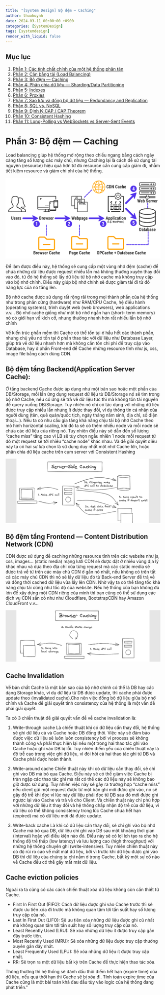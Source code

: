 ```yaml
---
title: "[System Design] Bộ đệm — Caching"
author: thuohuynh
date: 2024-03-11 00:00:00 +0900
categories: [SystemDesign]
tags: [systemdesign]
render_with_liquid: false
---
```


## Mục lục

1. [Phần 1: Các tính chất chính của một hệ thống phân tán](/posts/System-Design-Chapter-1)
2. [Phần 2: Cân bằng tải (Load Balancing)](/posts/System-Design-Chapter-2)
3. [Phần 3: Bộ đệm — Caching](/posts/System-Design-Chapter-3)
4. [Phần 4: Phân chia dữ liệu — Sharding/Data Partitioning](/posts/System-Design-Chapter-4)
5. [Phần 5: Indexes](/posts/System-Design-Chapter-5)
6. [Phần 6: Proxies](/posts/System-Design-Chapter-6)
7. [Phần 7: Sao lưu và đồng bộ dữ liệu — Redundancy and Replication](/posts/System-Design-Chapter-7)
8. [Phần 8: SQL vs. NoSQL](/posts/System-Design-Chapter-8)
9. [Phần 9: Định lý CAP / CAP Theorem](/posts/System-Design-Chapter-9)
10. [Phần 10: Consistent Hashing](/posts/System-Design-Chapter-10)
11. [Phần 11: Long-Polling vs WebSockets vs Server-Sent Events](/posts/System-Design-Chapter-11)

# Phần 3: Bộ đệm — Caching

Load balancing giúp hệ thống mở rộng theo chiều ngang bằng cách ngày càng tăng số lượng các máy chủ, nhưng Caching lại là cách để sử dụng tài nguyên (resource) hiệu quả hơn từ đó resource cần cung cấp giảm đi, nhằm tiết kiệm resource và giảm chi phí của hệ thống.

![Cache.](/assets/img/system-design/03/cache.png)

Để làm được điều này, hệ thống sẽ cung cấp một vùng nhớ đệm (cache) để chứa những dữ liệu được request nhiều lần mà không thường xuyên thay đổi vào đó, từ đó hệ thống sẽ lấy dữ liệu từ bộ nhớ cache mà không truy cập vào bộ nhớ chính. Điều này giúp bộ nhớ chính sẽ được giảm tải đi từ đó năng lực của nó tăng lên.

Bộ nhớ cache được sử dụng rất rộng rãi trong mọi thành phần của hệ thống như trong phần cứng (hardware) như RAM/CPU Cache, hệ điều hành (operating systems), trình duyệt web (web browsers), web applications v.v… Bộ nhớ cache giống như một bộ nhớ ngắn hạn (short- term memory) nó có giới hạn về kích cỡ, nhưng thường nhanh hơn rất nhiều lần bộ nhớ chính

Về kiến trúc phần mềm thì Cache có thể tồn tại ở hầu hết các thành phần, nhưng chủ yếu nó tồn tại ở phần thao tác với dữ liệu như Database Layer, giúp trả về dữ liệu nhanh hơn mà không cần tốn chi phí để truy cập vào Database, hay ở phần Front-end để Cache những resource tĩnh như js, css, image file bằng cách dùng CDN.

## Bộ đệm tầng Backend(Application Server Cache):
Ở tầng backend Cache được áp dụng như một bản sao hoặc một phần của DB/Storage, mỗi lần ứng dụng request dữ liệu từ DB/Storage nó sẽ tìm trong bộ nhớ Cache, nếu có ứng sẽ trả về dữ liệu tức thì mà không tốn tài nguyên để query xuống DB/Storage. Tuy nhiên nó chỉ có tác dụng với những dữ liệu được truy cập nhiều lần nhưng ít được thay đổi, ví dụ thông tin cá nhân của người dùng (tên, quê quán/quốc tịch, ngày tháng năm sinh, địa chỉ, số điện thoại…).
Nếu ta có nhu cầu gia tăng khả năng chịu tải bộ nhớ Cache theo mô hình horizontal scaling, khi đó ta sẽ có thêm nhiều node và mỗi node sẽ chứa các dữ liệu của riêng nó. Tuy nhiên điều này sẽ dẫn đến số lượng “cache miss” tăng cao vì LB sẽ tùy chọn ngẫu nhiên 1 node mỗi request từ đó một request sẽ tới nhiều “cache node” khác nhau. Và để giải quyết điều này ta có hai sự lựa chọn là sử dụng duy nhất một nhớ Cache lớn, hoặc phân chia dữ liệu cache trên cụm server với Consistent Hashing

![Cache back-end.](/assets/img/system-design/03/cache-backend.png)

## Bộ đệm tầng Frontend — Content Distribution Network (CDN)
CDN được sử dụng để caching những resource tĩnh trên các website như js, css, images… (static media) mạng lưới CDN sẽ được đặt ở nhiều vùng địa lý khác nhau và dựa theo địa chỉ của từng request mà các static media sẽ được trả về từ trên các máy chủ CDN ở gần nó nhất, nếu không có trên tất cả các máy chủ CDN thì nó sẽ lấy dữ liệu đó từ Back-end Server để trả về và đồng thời cached dữ liệu vừa lấy lên CDN. Nhờ vậy ta có thể tăng tốc khả năng chịu tải cũng như tốc độ của website.
Nếu hệ thống của bạn không đủ lớn để xây dựng một CDN riêng của mình thì bạn cũng có thể sử dụng các dịch vụ CDN sẵn có như như Cloudflare, BootstrapCDN hay Amazon CloudFront v.v…

![Cache front-end.](/assets/img/system-design/03/cache-frontend.png)

## Cache Invalidation
Về bản chất Cache là một bản sao của bộ nhớ chính có thể là DB hay các dạng Storage khác, ví dụ dữ liệu từ DB được update, thì cache phải được update theo (invalidated cache).Cho nên việc đồng bộ dữ liệu giữa bộ nhớ chính và Cache để giải quyết tính consistency của hệ thống là một vấn đề phải giải quyết.

Ta có 3 chiến thuật để giải quyết vấn đề về cache invalidation là:

1. Write-through cache
Là chiến thuật khi có dữ liệu cần thay đổi, hệ thống sẽ ghi dữ liệu cả và Cache hoặc DB đồng thời. Việc này sẽ đảm bảo được việc dữ liệu sẽ luôn luôn consistency bởi vì process sẽ không thành công và phải thực hiện lại nếu một trong hai thao tác ghi vào Cache hoặc ghi vào DB bị lỗi. Tuy nhiên điểm yếu của chiến thuật này là độ trễ cao trong việc ghi dữ liệu, vì đòi hỏi cả hai thao tác ghi từ DB và Cache phải được hoàn thành.

2. Write-around cache
Chiến thuật này khi có dữ liệu cần thay đổi, sẽ chỉ ghi vào DB mà bỏ qua Cache. Điều này sẽ có thể giảm việc Cache bị tràn ngập các thao tác ghi mà rất có thể các dữ liệu này sẽ không bao giờ được sử dụng. Tuy nhiên việc này sẽ gây ra trường hợp “cache miss” nếu client gửi một request được từ một bản ghi mới được ghi vào, nó sẽ gây độ trễ khi đọc vì lúc này dữ liệu phải đọc từ DB sau đó mới được ghi ngược lại vào Cache và trả về cho Client. Và chiến thuật này chỉ phù hợp với những dữ liệu ít thay đổi và hệ thống chấp nhận độ trễ của dữ liệu, vì dữ liệu có thể không consistency trong lúc Cache chưa hết hạn (expired) mà có dữ liệu mới đã được update.

3. Write-back cache
Là khi có dữ liệu cần thay đổi, sẽ chỉ ghi vào bộ nhớ Cache mà bỏ qua DB, dữ liệu chỉ ghi vào DB sau một khoảng thời gian (interval) hoặc với điều kiện nào đó. Điều này sẽ có lợi ích tạo ra cho hệ thống độ trễ thấp (low latency) và lưu lượng cao (high throughput) với những hệ thống chuyên ghi (write-intensive). Tuy nhiên chiến thuật này có độ rủi ro cao về mất mát dữ liệu, bởi vì trước khi dữ liệu được ghi vào DB thì dữ liệu của chúng ta chỉ nằm ở trong Cache, bất kỳ một sự cố nào về Cache đều có thể gây mất mát dữ liệu.

## Cache eviction policies
Ngoài ra ta cũng có các cách chiến thuật xóa dữ liệu không còn cần thiết từ Cache.
- First In First Out (FIFO): Cách dữ liệu được ghi vào Cache trước thì sẽ được ưu tiên xóa đi trước mà không quan tâm tới tần suất hay số lượng truy cập của nó.
- Last In First Out (LIFO): Sẽ ưu tiên xóa những dữ liệu được ghi cũ nhất mà không quan tâm tới tần suất hay số lượng truy cập của nó.
- Least Recently Used (LRU): Sẽ xóa những dữ liệu ít được truy cập gần đây trước tiên.
- Most Recently Used (MRU): Sẽ xóa những dữ liệu được truy cập thường xuyên gần đây nhất.
- Least Frequently Used (LFU): Sẽ xóa những dữ liệu ít được truy cập nhất.
- RR: Sẽ trọn ra một dữ liệu bất kỳ trên Cache để thực hiện thao tác xóa.

Thông thường thì hệ thống sẽ đánh dấu thời điểm hết hạn (expire time) của dữ liệu, nếu quá thời hạn thì Cache sẽ bị xóa đi. Tính toán expire time của Cache cũng là một bài toán khá đau đầu tùy vào logic của hệ thống đang phát triển."